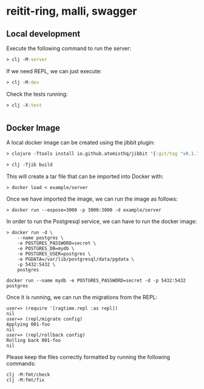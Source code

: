 # reitit-ring, malli, swagger

## Local development

Execute the following command to run the server: 
```clj
> clj -M:server
```

If we need REPL, we can just execute:
```clj
> clj -M:dev
```

Check the tests running:
```clj
> clj -X:test
```
#
## Docker Image
A local docker image can be created using the jibbit plugin:

```clj
> clojure -Ttools install io.github.atomisthq/jibbit '{:git/tag "v0.1.14"}' :as jib
```

```clj
> clj -Tjib build
```

This will create a tar file that can be imported into Docker with:
```
> docker load < example/server   
```

Once we have imported the image, we can run the image as follows:
```
> docker run --expose=3000 -p 3000:3000 -d example/server
```

In order to run the Postgresql service, we can have to run the docker image:
```
> docker run -d \
	--name postgres \
	-e POSTGRES_PASSWORD=secret \
    -e POSTGRES_DB=mydb \
    -e POSTGRES_USER=postgres \
	-e PGDATA=/var/lib/postgresql/data/pgdata \
	-p 5432:5432 \
	postgres

docker run --name mydb -e POSTGRES_PASSWORD=secret -d -p 5432:5432 postgres
```

Once it is running, we can run the migrations from the REPL:
```
user=> (require '[ragtime.repl :as repl])
nil
user=> (repl/migrate config)
Applying 001-foo
nil
user=> (repl/rollback config)
Rolling back 001-foo
nil
```

Please keep the files correctly formatted by running the following commands:
```
clj -M:fmt/check
clj -M:fmt/fix  
```
